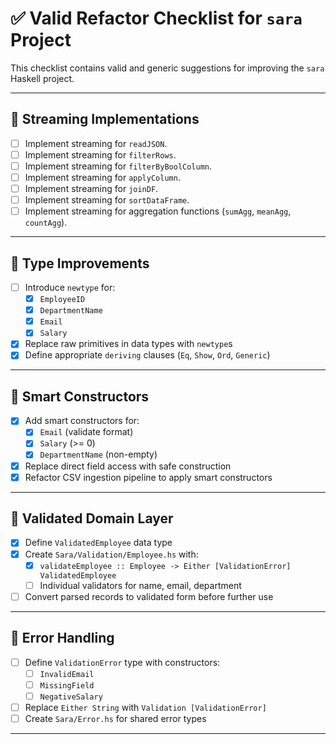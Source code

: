 # ✅ Valid Refactor Checklist for `sara` Project

This checklist contains valid and generic suggestions for improving the `sara` Haskell project.

---

## 🔹 Streaming Implementations

- [ ] Implement streaming for `readJSON`.
- [ ] Implement streaming for `filterRows`.
- [ ] Implement streaming for `filterByBoolColumn`.
- [ ] Implement streaming for `applyColumn`.
- [ ] Implement streaming for `joinDF`.
- [ ] Implement streaming for `sortDataFrame`.
- [ ] Implement streaming for aggregation functions (`sumAgg`, `meanAgg`, `countAgg`).

---

## 🔹 Type Improvements

- [ ] Introduce `newtype` for:
  - [x] `EmployeeID`
  - [x] `DepartmentName`
  - [x] `Email`
  - [x] `Salary`
- [x] Replace raw primitives in data types with `newtype`s
- [x] Define appropriate `deriving` clauses (`Eq`, `Show`, `Ord`, `Generic`)

---

## 🔹 Smart Constructors

- [x] Add smart constructors for:
  - [x] `Email` (validate format)
  - [x] `Salary` (>= 0)
  - [x] `DepartmentName` (non-empty)
- [x] Replace direct field access with safe construction
- [x] Refactor CSV ingestion pipeline to apply smart constructors

---

## 🔹 Validated Domain Layer

- [x] Define `ValidatedEmployee` data type
- [x] Create `Sara/Validation/Employee.hs` with:
  - [x] `validateEmployee :: Employee -> Either [ValidationError] ValidatedEmployee`
  - [ ] Individual validators for name, email, department
- [ ] Convert parsed records to validated form before further use

---

## 🔹 Error Handling

- [ ] Define `ValidationError` type with constructors:
  - [ ] `InvalidEmail`
  - [ ] `MissingField`
  - [ ] `NegativeSalary`
- [ ] Replace `Either String` with `Validation [ValidationError]`
- [ ] Create `Sara/Error.hs` for shared error types

---

